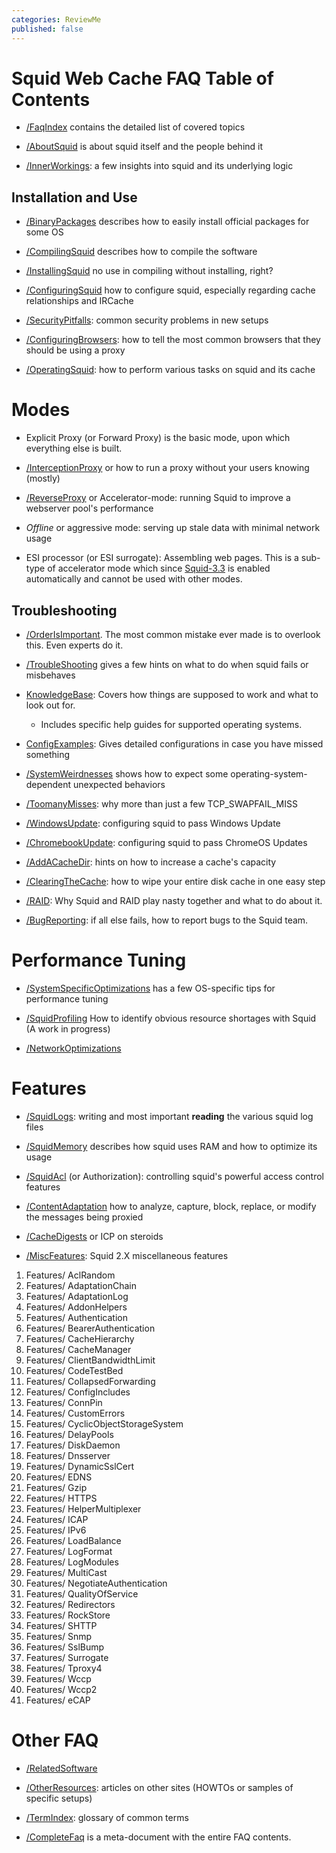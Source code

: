 ```yaml
---
categories: ReviewMe
published: false
---
```

# Squid Web Cache FAQ Table of Contents

  - [/FaqIndex](/SquidFaq/FaqIndex)
    contains the detailed list of covered topics

  - [/AboutSquid](/SquidFaq/AboutSquid)
    is about squid itself and the people behind it

  - [/InnerWorkings](/SquidFaq/InnerWorkings):
    a few insights into squid and its underlying logic

## Installation and Use

  - [/BinaryPackages](/SquidFaq/BinaryPackages)
    describes how to easily install official packages for some OS

  - [/CompilingSquid](/SquidFaq/CompilingSquid)
    describes how to compile the software

  - [/InstallingSquid](/SquidFaq/InstallingSquid)
    no use in compiling without installing, right?

  - [/ConfiguringSquid](/SquidFaq/ConfiguringSquid)
    how to configure squid, especially regarding cache relationships and
    IRCache

  - [/SecurityPitfalls](/SquidFaq/SecurityPitfalls):
    common security problems in new setups

  - [/ConfiguringBrowsers](/SquidFaq/ConfiguringBrowsers):
    how to tell the most common browsers that they should be using a
    proxy

  - [/OperatingSquid](/SquidFaq/OperatingSquid):
    how to perform various tasks on squid and its cache

# Modes

  - Explicit Proxy (or Forward Proxy) is the basic mode, upon which
    everything else is built.

  - [/InterceptionProxy](/SquidFaq/InterceptionProxy)
    or how to run a proxy without your users knowing (mostly)

  - [/ReverseProxy](/SquidFaq/ReverseProxy)
    or Accelerator-mode: running Squid to improve a webserver pool's
    performance

  - *Offline* or aggressive mode: serving up stale data with minimal
    network usage

  - ESI processor (or ESI surrogate): Assembling web pages. This is a
    sub-type of accelerator mode which since
    [Squid-3.3](/Releases/Squid-3.3)
    is enabled automatically and cannot be used with other modes.

## Troubleshooting

  - [/OrderIsImportant](/SquidFaq/OrderIsImportant).
    The most common mistake ever made is to overlook this. Even experts
    do it.

  - [/TroubleShooting](/SquidFaq/TroubleShooting)
    gives a few hints on what to do when squid fails or misbehaves

  - [KnowledgeBase](/KnowledgeBase):
    Covers how things are supposed to work and what to look out for.
    
      - Includes specific help guides for supported operating systems.

  - [ConfigExamples](/ConfigExamples):
    Gives detailed configurations in case you have missed something

  - [/SystemWeirdnesses](/SquidFaq/SystemWeirdnesses)
    shows how to expect some operating-system-dependent unexpected
    behaviors

  - [/ToomanyMisses](/SquidFaq/ToomanyMisses):
    why more than just a few TCP_SWAPFAIL_MISS

  - [/WindowsUpdate](/SquidFaq/WindowsUpdate):
    configuring squid to pass Windows Update

  - [/ChromebookUpdate](/SquidFaq/ChromebookUpdate):
    configuring squid to pass ChromeOS Updates

  - [/AddACacheDir](/SquidFaq/AddACacheDir):
    hints on how to increase a cache's capacity

  - [/ClearingTheCache](/SquidFaq/ClearingTheCache):
    how to wipe your entire disk cache in one easy step

  - [/RAID](/SquidFaq/RAID):
    Why Squid and RAID play nasty together and what to do about it.

  - [/BugReporting](/SquidFaq/BugReporting):
    if all else fails, how to report bugs to the Squid team.

# Performance Tuning

  - [/SystemSpecificOptimizations](/SquidFaq/SystemSpecificOptimizations)
    has a few OS-specific tips for performance tuning

  - [/SquidProfiling](/SquidFaq/SquidProfiling)
    How to identify obvious resource shortages with Squid (A work in
    progress)

  - [/NetworkOptimizations](/SquidFaq/NetworkOptimizations)

# Features

  - [/SquidLogs](/SquidFaq/SquidLogs):
    writing and most important **reading** the various squid log files

  - [/SquidMemory](/SquidFaq/SquidMemory)
    describes how squid uses RAM and how to optimize its usage

  - [/SquidAcl](/SquidFaq/SquidAcl)
    (or Authorization): controlling squid's powerful access control
    features

  - [/ContentAdaptation](/SquidFaq/ContentAdaptation)
    how to analyze, capture, block, replace, or modify the messages
    being proxied

  - [/CacheDigests](/SquidFaq/CacheDigests)
    or ICP on steroids

  - [/MiscFeatures](/SquidFaq/MiscFeatures):
    Squid 2.X miscellaneous features

<!-- end list -->

1.  Features/
    AclRandom
2.  Features/
    AdaptationChain
3.  Features/
    AdaptationLog
4.  Features/
    AddonHelpers
5.  Features/
    Authentication
6.  Features/
    BearerAuthentication
7.  Features/
    CacheHierarchy
8.  Features/
    CacheManager
9.  Features/
    ClientBandwidthLimit
10. Features/
    CodeTestBed
11. Features/
    CollapsedForwarding
12. Features/
    ConfigIncludes
13. Features/
    ConnPin
14. Features/
    CustomErrors
15. Features/
    CyclicObjectStorageSystem
16. Features/
    DelayPools
17. Features/
    DiskDaemon
18. Features/
    Dnsserver
19. Features/
    DynamicSslCert
20. Features/
    EDNS
21. Features/
    Gzip
22. Features/
    HTTPS
23. Features/
    HelperMultiplexer
24. Features/
    ICAP
25. Features/
    IPv6
26. Features/
    LoadBalance
27. Features/
    LogFormat
28. Features/
    LogModules
29. Features/
    MultiCast
30. Features/
    NegotiateAuthentication
31. Features/
    QualityOfService
32. Features/
    Redirectors
33. Features/
    RockStore
34. Features/
    SHTTP
35. Features/
    Snmp
36. Features/
    SslBump
37. Features/
    Surrogate
38. Features/
    Tproxy4
39. Features/
    Wccp
40. Features/
    Wccp2
41. Features/
    eCAP

# Other FAQ

  - [/RelatedSoftware](/SquidFaq/RelatedSoftware)

  - [/OtherResources](/SquidFaq/OtherResources):
    articles on other sites (HOWTOs or samples of specific setups)

  - [/TermIndex](/SquidFaq/TermIndex):
    glossary of common terms

  - [/CompleteFaq](/SquidFaq/CompleteFaq)
    is a meta-document with the entire FAQ contents.
